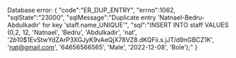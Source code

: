 Database error:
{
"code":"ER_DUP_ENTRY",
"errno":1062,
"sqlState":"23000",
"sqlMessage":"Duplicate entry 'Natnael-Bedru-Abdulkadir' for key 'staff.name_UNIQUE'",
"sql":"INSERT INTO staff VALUES (0,2, 12, 'Natnael', 'Bedru', 'Abdulkadir', 'nat', '$2b$10$1EvStwYdZArP3XGJyK9vAeQjX78VZ8.dKQFii.s.jJT/d9nGBCZ1K', 'nat@gmail.com', '64656566565', 'Male', '2022-12-08', 'Bole');"
}
